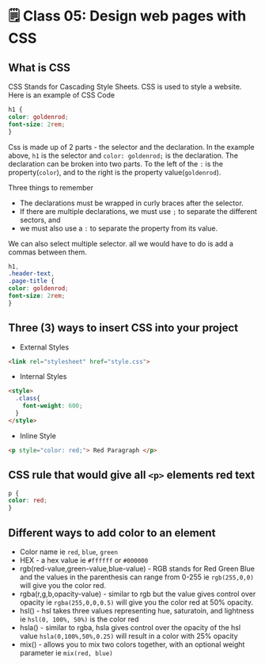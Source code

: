 # 🗒️ Class 05: Design web pages with CSS

## What is CSS

CSS Stands for Cascading Style Sheets. CSS is used to style a website. Here is an example of CSS Code

``` css
h1 {
color: goldenrod;
font-size: 2rem;
}
```

Css is made up of 2 parts - the selector and the declaration. In the example above, `h1` is the selector and `color: goldenrod;` is the declaration. The declaration can be broken into two parts. To the left of the `:` is the property(`color`), and to the right is the property value(`goldenrod`). 

Three things to remember

* The declarations must be wrapped in curly braces after the selector.
* If there are multiple declarations, we must use `;` to separate the different sectors, and
* we must also use a `:` to separate the property from its value.

We can also select multiple selector. all we would have to do is add a commas between them.

``` css
h1,
.header-text,
.page-title {
color: goldenrod;
font-size: 2rem;
}
```

## Three (3) ways to insert CSS into your project

* External Styles

``` html
<link rel="stylesheet" href="style.css">
```

* Internal Styles

``` html
<style>
  .class{
    font-weight: 600;
  }
</style>
```

* Inline Style

```html
<p style="color: red;"> Red Paragraph </p>
```

## CSS rule that would give all `<p>` elements red text

``` css
p {
color: red;
}
```

## Different ways to add color to an element

* Color name ie `red`, `blue`, `green`
* HEX - a hex value ie `#ffffff` or `#000000`
* rgb(red-value,green-value,blue-value) - RGB stands for Red Green Blue and the values in the parenthesis can range from 0-255 ie `rgb(255,0,0)` will give you the color red.
* rgba(r,g,b,opacity-value) - similar to rgb but the value gives control over opacity ie `rgba(255,0,0,0.5)` will give you the color red at 50% opacity.
* hsl() - hsl takes three values representing hue, saturatoin, and lightness ie `hsl(0, 100%, 50%)` is the color red
* hsla() - similar to rgba, hsla gives control over the opacity of the hsl value `hsla(0,100%,50%,0.25)` will result in a color with 25% opacity
* mix() - allows you to mix two colors together, with an optional weight parameter ie `mix(red, blue)`
